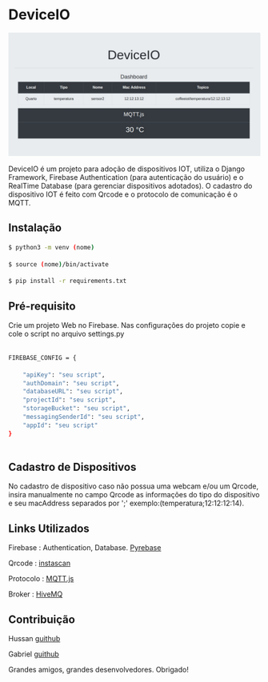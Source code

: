 # DeviceIO

![Screenshot](sensor1.jpg)

DeviceIO é um projeto para adoção de dispositivos IOT, utiliza o Django Framework, Firebase Authentication (para autenticação do usuário) e o RealTime Database (para gerenciar dispositivos adotados). O cadastro do dispositivo IOT é feito com Qrcode e o protocolo de comunicação é o MQTT.

## Instalação


```bash
$ python3 -m venv (nome)

$ source (nome)/bin/activate

$ pip install -r requirements.txt

```

## Pré-requisito

Crie um projeto Web no Firebase. Nas configurações do projeto copie e cole o script no arquivo settings.py

```bash

FIREBASE_CONFIG = {

    "apiKey": "seu script",
    "authDomain": "seu script",
    "databaseURL": "seu script",
    "projectId": "seu script",
    "storageBucket": "seu script",
    "messagingSenderId": "seu script",
    "appId": "seu script"
} 
    
```
## Cadastro de Dispositivos

No cadastro de dispositivo caso não possua uma webcam e/ou um Qrcode, insira manualmente no campo Qrcode as informações do tipo do dispositivo e seu macAddress separados por ';' exemplo:(temperatura;12:12:12:14). 

## Links Utilizados

Firebase  : Authentication, Database. [Pyrebase](https://github.com/thisbejim/Pyrebase)

Qrcode    : [instascan](https://github.com/schmich/instascan)

Protocolo : [MQTT.js](https://github.com/mqttjs)

Broker : [HiveMQ](https://www.hivemq.com/)

## Contribuição

Hussan [guithub](https://github.com/hussanhijazi)

Gabriel [guithub](https://github.com/gbbocchini)

Grandes amigos, grandes desenvolvedores. Obrigado!
